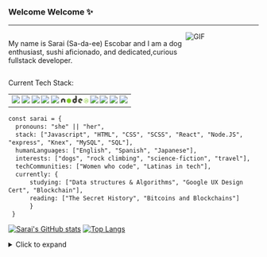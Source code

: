 ### Welcome Welcome ✨

----------------------------------------------------------------------------------------------------------------------------------
<div style="display: flex;">
<p >My name is Sarai (Sa-da-ee) Escobar and I am a dog enthusiast, sushi aficionado, and  dedicated,curious fullstack developer.</p>
<!-- <img  src="https://user-images.githubusercontent.com/104605078/223020940-bfb50526-ce30-4dde-94bc-9a1c880984b7.gif" alt="GIF" width="340px"/> -->
<img src= "https://user-images.githubusercontent.com/104605078/223218486-22b0ac55-50a6-45b7-b243-f40f89718148.gif" alt = "GIF" width= "340px"/>
</div>



Current Tech Stack:



<div>
  <table>
<tbody>
<td align="center">
<!-- <img width="800" height="0"><br> -->
  <img width="55" src="https://raw.githubusercontent.com/gilbarbara/logos/master/logos/react.svg"/>
  <img width="55" src="https://raw.githubusercontent.com/gilbarbara/logos/master/logos/javascript.svg"/>
  <img width="55" src="https://raw.githubusercontent.com/gilbarbara/logos/master/logos/html-5.svg"/>
  <img width="55" src="https://raw.githubusercontent.com/gilbarbara/logos/master/logos/css-3.svg"/>
  <img width="55" src="https://raw.githubusercontent.com/gilbarbara/logos/master/logos/sass.svg"/>
  <img width="55" src="https://raw.githubusercontent.com/gilbarbara/logos/master/logos/nodejs.svg"/>
  <img width="55" src="https://raw.githubusercontent.com/gilbarbara/logos/master/logos/knex.svg"/>
  <img width="55" src="https://raw.githubusercontent.com/gilbarbara/logos/master/logos/mysql.svg"/>
  <img width="55" src="https://raw.githubusercontent.com/gilbarbara/logos/master/logos/git.svg"/>
  <img width="55" src="https://raw.githubusercontent.com/gilbarbara/logos/master/logos/axios.svg"/>
<!--   <img width="800" height="0"> -->
</td>
</tbody>
</table>
</div>

```dracula
const sarai = { 
  pronouns: "she" || "her", 
  stack: ["Javascript", "HTML", "CSS", "SCSS", "React", "Node.JS", "express", "Knex", "MySQL", "SQL"], 
  humanLanguages: ["English", "Spanish", "Japanese"], 
  interests: ["dogs", "rock climbing", "science-fiction", "travel"], 
  techCommunities: ["Women who code", "Latinas in tech"], 
  currently: { 
      studying: ["Data structures & Algorithms", "Google UX Design Cert", "Blockchain"], 
      reading: ["The Secret History", "Bitcoins and Blockchains"]
      } 
 }
```
<!-- About Me: 

-:purple_heart: Pronouns : she | her
-:dog: Dog enthusiast
-:climbing_woman: Avid rock climber
-:sushi: Sushi aficionado 
-:earth_americas: HumanLanguage : English, Spanish, Japanese
</div> --> 

[![Sarai's GitHub stats](https://github-readme-stats.vercel.app/api?username=saraiee17&bg_color=30,e96443,904e95&title_color=fff&text_color=fff)](https://github.com/saraiee17/github-readme-stats)
[![Top Langs](https://github-readme-stats.vercel.app/api/top-langs/?username=saraiee17&layout=compact&bg_color=30,e96443,904e95&title_color=fff&text_color=fff)](https://github.com/saraiee17/github-readme-stats)



<details>
<summary>Click to expand</summary>
  
<img src="https://user-images.githubusercontent.com/104605078/223216271-6d2e343d-ff84-4296-961e-e2a43702b652.gif" alt="GIF" width="200px"/>
  
</details>
